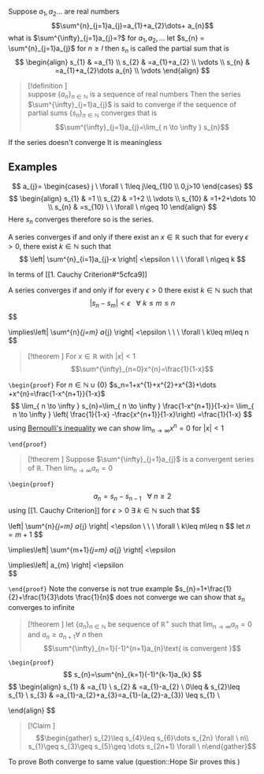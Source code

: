 
Suppose $a_{1},a_{2}\dots$ are real numbers 
$$\sum^{n}_{j=1}a_{j}=a_{1}+a_{2}\dots+ a_{n}$$
what is $\sum^{\infty}_{j=1}a_{j}=?$
for $a_{1},a_{2},\dots$ 
let $s_{n} = \sum^{n}_{j=1}a_{j}$ for $n\geq l$ then $s_{n}$ is called the partial sum 
that is 
$$
\begin{align}
s_{1} & =a_{1} \\
s_{2} & =a_{1}+a_{2} \\
\vdots \\ 
s_{n} & =a_{1}+a_{2}\dots a_{n} \\
\vdots 
\end{align}
$$
>[!definition ]  
>suppose $\left\{ a_{n} \right\}_{n\in \mathbb{N}}$ is a sequence of real numbers 
>Then the series $\sum^{\infty}_{j=1}a_{j}$ is said to converge if the sequence of partial sums $\left\{ s_{n} \right\}_{n\in \mathbb{N}}$ converges 
>that is $$\sum^{\infty}_{j=1}a_{j}=\lim_{ n \to \infty } s_{n}$$

If the series doesn't converge It is meaningless
## Examples
$$
a_{j}=
\begin{cases}
j \ \forall \ 1\leq j\leq_{1}0 \\
0,j>10
\end{cases}
$$
$$
\begin{align}
s_{1} & =1 \\
s_{2} & =1+2 \\
\vdots \\
s_{10} & =1+2+\dots 10 \\ 
s_{n} & =s_{10} \ \  \forall \ n\geq 10
\end{align}
$$
Here $s_{n}$ converges therefore so is the series.

A series converges if and only if there exist an $x \in\mathbb{R}$ such that for every $\epsilon>0$, there exist $k\in \mathbb{N}$ such that 
$$
	\left| \sum^{n}_{i=1}a_{j}-x \right| <\epsilon \ \ \ \forall \ n\geq k
$$

In terms of [[1. Cauchy Criterion#^5cfca9]] 

A series converges if and only if for every $\epsilon>0$ there exist $k\in \mathbb{N}$ such that
$$
\left| s_{n}-s_{m} \right| <\epsilon \ \ \ \forall \ k\leq m\leq n
$$
$$

\implies\left| \sum^{n}_{j=m} a_{j} \right| <\epsilon \ \ \ \forall \ k\leq m\leq n
$$

>[!theorem ] 
>For $x \in \mathbb{R}$ with $|x|<1$ 
>$$\sum^{\infty}_{n=0}x^{n}=\frac{1}{1-x}$$

`\begin{proof}`
For $n\in \mathbb{N}\cup \left\{ 0 \right\}$ 
$s_n=1+x^{1}+x^{2}+x^{3}+\dots +x^{n}=\frac{1-x^{n+1}}{1-x}$ 
$$
\lim_{ n \to \infty } s_{n}=\lim_{ n \to \infty } \frac{1-x^{n+1}}{1-x}= \lim_{ n \to \infty } \left(  \frac{1}{1-x} -\frac{x^{n+1}}{1-x}\right) =\frac{1}{1-x}
$$
using [Bernoulli's inequality](https://en.wikipedia.org/wiki/Bernoulli%27s_inequality) we can show $\lim_{ n \to \infty }x^{n}=0$ for $|x|<1$ 

`\end{proof}`

>[!theorem ]
>Suppose $\sum^{\infty}_{j=1}a_{j}$ is a convergent series of $\mathbb{R}$.
>Then $\lim_{ n \to \infty }a_{n}=0$

`\begin{proof}`
$$
a_{n}=s_{n}-s_{n-1} \ \ \ \forall \ n\geq{2}
$$
using [[1. Cauchy Criterion]] for $\epsilon>0\  \exists \ k\in \mathbb{N}$ such that
$$

\left| \sum^{n}_{j=m} a_{j} \right| <\epsilon \ \ \ \forall \ k\leq m\leq n
$$
let $n=m+1$ 
$$

\implies\left| \sum^{m+1}_{j=m} a_{j} \right| <\epsilon \
$$
$$

\implies\left| a_{m} \right| <\epsilon \
$$

`\end{proof}`
Note the converse is not true example $s_{n}=1+\frac{1}{2}+\frac{1}{3}\dots \frac{1}{n}$ does not converge we can show that $s_{n}$ converges to infinite

>[!theorem ] 
>let $\left\{ a_{n} \right\}_{n\in \mathbb{N}}$ be sequence of $\mathbb{R}^{+}$ 
>such that $\lim_{ n \to \infty }a_{n}=0$ and $a_{n}\geq a_{n+1} \forall\ n$ then
>$$\sum^{\infty}_{n=1}(-1)^{n+1}a_{n}\text{   is     convergent }$$

`\begin{proof}`
$$
s_{n}=\sum^{n}_{k=1}(-1)^{k-1}a_{k}
$$
$$
\begin{align}
s_{1} & =a_{1} \\
s_{2} & =a_{1}-a_{2} \\
	0\leq & s_{2}\leq s_{1} \\
s_{3} & =a_{1}-a_{2}+a_{3}=a_{1}-(a_{2}-a_{3}) \leq s_{1} \\

\end{align}
$$

>[!Claim ] 
$$\begin{gather} s_{2}\leq s_{4}\leq s_{6}\dots s_{2n} \forall \ n\\ s_{1}\geq s_{3}\geq s_{5}\geq \dots s_{2n+1} \forall \ n\end{gather}$$

To prove Both converge to same value (question::Hope Sir proves this )
